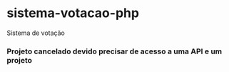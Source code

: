 # sistema-votacao-php
Sistema de votação


### Projeto cancelado devido precisar de acesso a uma API e um projeto
